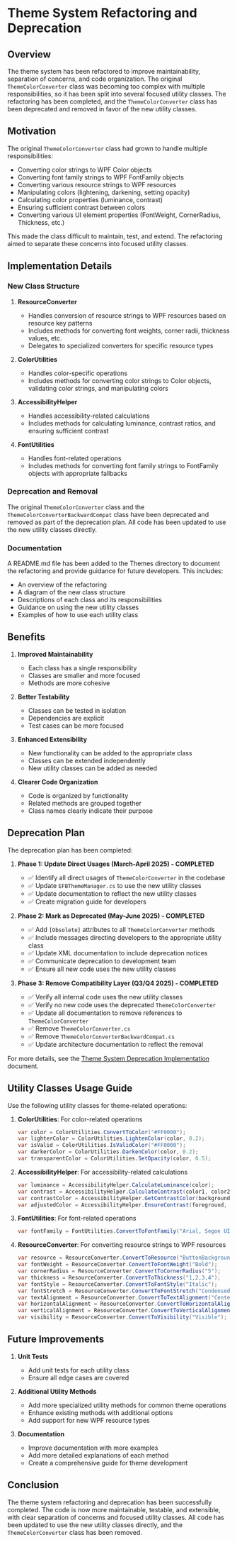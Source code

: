 # Theme System Refactoring and Deprecation

## Overview

The theme system has been refactored to improve maintainability, separation of concerns, and code organization. The original `ThemeColorConverter` class was becoming too complex with multiple responsibilities, so it has been split into several focused utility classes. The refactoring has been completed, and the `ThemeColorConverter` class has been deprecated and removed in favor of the new utility classes.

## Motivation

The original `ThemeColorConverter` class had grown to handle multiple responsibilities:
- Converting color strings to WPF Color objects
- Converting font family strings to WPF FontFamily objects
- Converting various resource strings to WPF resources
- Manipulating colors (lightening, darkening, setting opacity)
- Calculating color properties (luminance, contrast)
- Ensuring sufficient contrast between colors
- Converting various UI element properties (FontWeight, CornerRadius, Thickness, etc.)

This made the class difficult to maintain, test, and extend. The refactoring aimed to separate these concerns into focused utility classes.

## Implementation Details

### New Class Structure

1. **ResourceConverter**
   - Handles conversion of resource strings to WPF resources based on resource key patterns
   - Includes methods for converting font weights, corner radii, thickness values, etc.
   - Delegates to specialized converters for specific resource types

2. **ColorUtilities**
   - Handles color-specific operations
   - Includes methods for converting color strings to Color objects, validating color strings, and manipulating colors

3. **AccessibilityHelper**
   - Handles accessibility-related calculations
   - Includes methods for calculating luminance, contrast ratios, and ensuring sufficient contrast

4. **FontUtilities**
   - Handles font-related operations
   - Includes methods for converting font family strings to FontFamily objects with appropriate fallbacks

### Deprecation and Removal

The original `ThemeColorConverter` class and the `ThemeColorConverterBackwardCompat` class have been deprecated and removed as part of the deprecation plan. All code has been updated to use the new utility classes directly.

### Documentation

A README.md file has been added to the Themes directory to document the refactoring and provide guidance for future developers. This includes:
- An overview of the refactoring
- A diagram of the new class structure
- Descriptions of each class and its responsibilities
- Guidance on using the new utility classes
- Examples of how to use each utility class

## Benefits

1. **Improved Maintainability**
   - Each class has a single responsibility
   - Classes are smaller and more focused
   - Methods are more cohesive

2. **Better Testability**
   - Classes can be tested in isolation
   - Dependencies are explicit
   - Test cases can be more focused

3. **Enhanced Extensibility**
   - New functionality can be added to the appropriate class
   - Classes can be extended independently
   - New utility classes can be added as needed

4. **Clearer Code Organization**
   - Code is organized by functionality
   - Related methods are grouped together
   - Class names clearly indicate their purpose

## Deprecation Plan

The deprecation plan has been completed:

1. **Phase 1: Update Direct Usages (March-April 2025) - COMPLETED**
   - ✅ Identify all direct usages of `ThemeColorConverter` in the codebase
   - ✅ Update `EFBThemeManager.cs` to use the new utility classes
   - ✅ Update documentation to reflect the new utility classes
   - ✅ Create migration guide for developers

2. **Phase 2: Mark as Deprecated (May-June 2025) - COMPLETED**
   - ✅ Add `[Obsolete]` attributes to all `ThemeColorConverter` methods
   - ✅ Include messages directing developers to the appropriate utility class
   - ✅ Update XML documentation to include deprecation notices
   - ✅ Communicate deprecation to development team
   - ✅ Ensure all new code uses the new utility classes

3. **Phase 3: Remove Compatibility Layer (Q3/Q4 2025) - COMPLETED**
   - ✅ Verify all internal code uses the new utility classes
   - ✅ Verify no new code uses the deprecated `ThemeColorConverter`
   - ✅ Update all documentation to remove references to `ThemeColorConverter`
   - ✅ Remove `ThemeColorConverter.cs`
   - ✅ Remove `ThemeColorConverterBackwardCompat.cs`
   - ✅ Update architecture documentation to reflect the removal

For more details, see the [Theme System Deprecation Implementation](theme-system-deprecation-implementation.md) document.

## Utility Classes Usage Guide

Use the following utility classes for theme-related operations:

1. **ColorUtilities**: For color-related operations
   ```csharp
   var color = ColorUtilities.ConvertToColor("#FF0000");
   var lighterColor = ColorUtilities.LightenColor(color, 0.2);
   var isValid = ColorUtilities.IsValidColor("#FF0000");
   var darkerColor = ColorUtilities.DarkenColor(color, 0.2);
   var transparentColor = ColorUtilities.SetOpacity(color, 0.5);
   ```

2. **AccessibilityHelper**: For accessibility-related calculations
   ```csharp
   var luminance = AccessibilityHelper.CalculateLuminance(color);
   var contrast = AccessibilityHelper.CalculateContrast(color1, color2);
   var contrastColor = AccessibilityHelper.GetContrastColor(backgroundColor);
   var adjustedColor = AccessibilityHelper.EnsureContrast(foreground, background, 4.5);
   ```

3. **FontUtilities**: For font-related operations
   ```csharp
   var fontFamily = FontUtilities.ConvertToFontFamily("Arial, Segoe UI");
   ```

4. **ResourceConverter**: For converting resource strings to WPF resources
   ```csharp
   var resource = ResourceConverter.ConvertToResource("ButtonBackgroundColor", "#FF0000");
   var fontWeight = ResourceConverter.ConvertToFontWeight("Bold");
   var cornerRadius = ResourceConverter.ConvertToCornerRadius("5");
   var thickness = ResourceConverter.ConvertToThickness("1,2,3,4");
   var fontStyle = ResourceConverter.ConvertToFontStyle("Italic");
   var fontStretch = ResourceConverter.ConvertToFontStretch("Condensed");
   var textAlignment = ResourceConverter.ConvertToTextAlignment("Center");
   var horizontalAlignment = ResourceConverter.ConvertToHorizontalAlignment("Left");
   var verticalAlignment = ResourceConverter.ConvertToVerticalAlignment("Top");
   var visibility = ResourceConverter.ConvertToVisibility("Visible");
   ```

## Future Improvements

1. **Unit Tests**
   - Add unit tests for each utility class
   - Ensure all edge cases are covered

2. **Additional Utility Methods**
   - Add more specialized utility methods for common theme operations
   - Enhance existing methods with additional options
   - Add support for new WPF resource types

3. **Documentation**
   - Improve documentation with more examples
   - Add more detailed explanations of each method
   - Create a comprehensive guide for theme development

## Conclusion

The theme system refactoring and deprecation has been successfully completed. The code is now more maintainable, testable, and extensible, with clear separation of concerns and focused utility classes. All code has been updated to use the new utility classes directly, and the `ThemeColorConverter` class has been removed.
